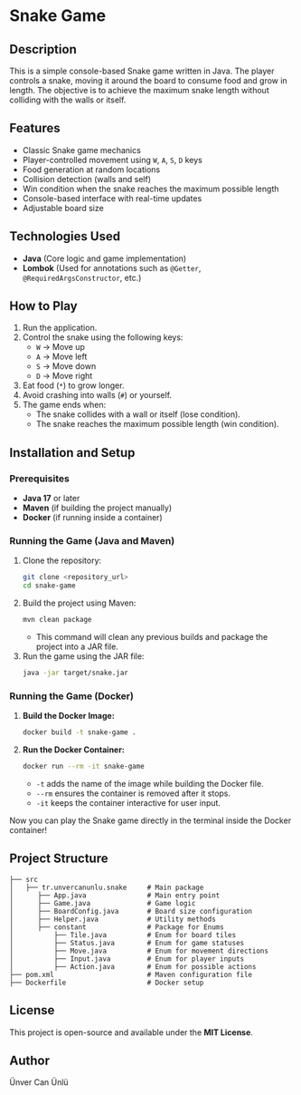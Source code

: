 # Snake Game

## Description

This is a simple console-based Snake game written in Java. The player controls a snake, moving it around the board to consume food and grow in length. The objective is to achieve the maximum snake length without colliding with the walls or itself.

## Features

- Classic Snake game mechanics
- Player-controlled movement using `W`, `A`, `S`, `D` keys
- Food generation at random locations
- Collision detection (walls and self)
- Win condition when the snake reaches the maximum possible length
- Console-based interface with real-time updates
- Adjustable board size

## Technologies Used

- **Java** (Core logic and game implementation)
- **Lombok** (Used for annotations such as `@Getter`, `@RequiredArgsConstructor`, etc.)

## How to Play

1. Run the application.
2. Control the snake using the following keys:
    - `W` → Move up
    - `A` → Move left
    - `S` → Move down
    - `D` → Move right
3. Eat food (`*`) to grow longer.
4. Avoid crashing into walls (`#`) or yourself.
5. The game ends when:
    - The snake collides with a wall or itself (lose condition).
    - The snake reaches the maximum possible length (win condition).

## Installation and Setup

### Prerequisites

- **Java 17** or later
- **Maven** (if building the project manually)
- **Docker** (if running inside a container)

### Running the Game (Java and Maven)

1. Clone the repository:
   ```sh
   git clone <repository_url>
   cd snake-game
   ```
2. Build the project using Maven:
   ```sh
   mvn clean package
   ```
    - This command will clean any previous builds and package the project into a JAR file.
3. Run the game using the JAR file:
   ```sh
   java -jar target/snake.jar
   ```
   
### Running the Game (Docker)

1. **Build the Docker Image:**
   ```sh
   docker build -t snake-game .
   ```
2. **Run the Docker Container:**
   ```sh
   docker run --rm -it snake-game
   ```
    - `-t` adds the name of the image while building the Docker file.
    - `--rm` ensures the container is removed after it stops.
    - `-it` keeps the container interactive for user input.

Now you can play the Snake game directly in the terminal inside the Docker container!

## Project Structure

```
├── src
│   ├── tr.unvercanunlu.snake     # Main package
│      ├── App.java               # Main entry point
│      ├── Game.java              # Game logic
│      ├── BoardConfig.java       # Board size configuration
│      ├── Helper.java            # Utility methods
│      ├── constant               # Package for Enums
│          ├── Tile.java          # Enum for board tiles
│          ├── Status.java        # Enum for game statuses
│          ├── Move.java          # Enum for movement directions
│          ├── Input.java         # Enum for player inputs
│          ├── Action.java        # Enum for possible actions
├── pom.xml                       # Maven configuration file
├── Dockerfile                    # Docker setup
```

## License

This project is open-source and available under the **MIT License**.

## Author

Ünver Can Ünlü

